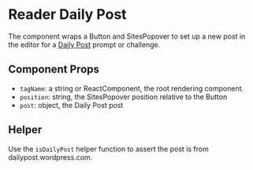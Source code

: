 # Reader Daily Post

The component wraps a Button and SitesPopover to set up a new post in the editor for a [Daily Post](dailypost.wordpress.com) prompt or challenge.

## Component Props

- `tagName`: a string or ReactComponent, the root rendering component.
- `position`: string, the SitesPopover position relative to the Button
- `post`: object, the Daily Post post


## Helper

Use the `isDailyPost` helper function to assert the post is from dailypost.wordpress.com.
